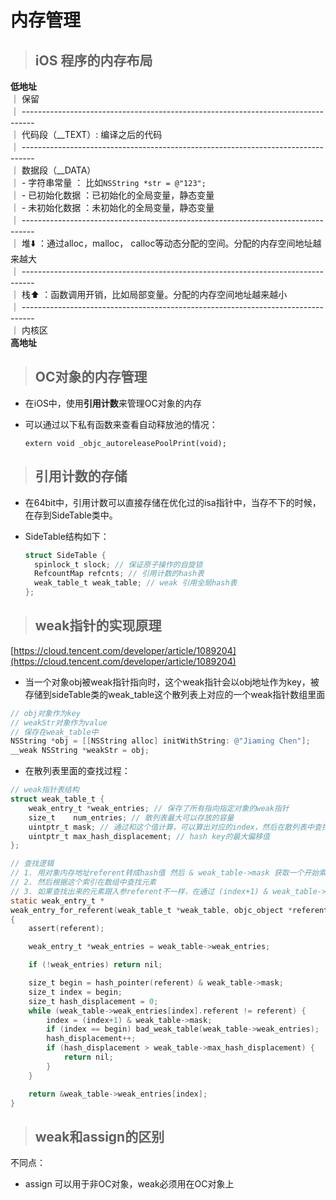 # 内存管理

> ## iOS 程序的内存布局

**低地址**  
｜ 保留  
｜ ---------------------------------------------------------------------------------  
｜ 代码段（\_\_TEXT）: 编译之后的代码  
｜ ---------------------------------------------------------------------------------  
｜ 数据段（\_\_DATA）  
｜ - 字符串常量 ： 比如`NSString *str = @"123";`  
｜ - 已初始化数据 ：已初始化的全局变量，静态变量  
｜ - 未初始化数据 ：未初始化的全局变量，静态变量  
｜ ---------------------------------------------------------------------------------  
｜ 堆⬇️ ：通过alloc，malloc， calloc等动态分配的空间。分配的内存空间地址越来越大  
｜ ---------------------------------------------------------------------------------  
｜ 栈⬆️ ：函数调用开销，比如局部变量。分配的内存空间地址越来越小  
｜ ---------------------------------------------------------------------------------  
｜ 内核区  
**高地址**

> ## OC对象的内存管理

* 在iOS中，使用**引用计数**来管理OC对象的内存
* 可以通过以下私有函数来查看自动释放池的情况：

  `extern void _objc_autoreleasePoolPrint(void);`

> ## 引用计数的存储

* 在64bit中，引用计数可以直接存储在优化过的isa指针中，当存不下的时候，在存到SideTable类中。
* SideTable结构如下：

  ```objectivec
  struct SideTable {
    spinlock_t slock; // 保证原子操作的自旋锁
    RefcountMap refcnts; // 引用计数的hash表
    weak_table_t weak_table; // weak 引用全局hash表
  };
  ```

> ## weak指针的实现原理

[https://cloud.tencent.com/developer/article/1089204](https://cloud.tencent.com/developer/article/1089204)

* 当一个对象obj被weak指针指向时，这个weak指针会以obj地址作为key，被存储到sideTable类的weak\_table这个散列表上对应的一个weak指针数组里面

```objectivec
// obj对象作为key
// weakStr对象作为value
// 保存在weak_table中
NSString *obj = [[NSString alloc] initWithString: @"Jiaming Chen"];
__weak NSString *weakStr = obj;
```

* 在散列表里面的查找过程：

```objectivec
// weak指针表结构
struct weak_table_t {
    weak_entry_t *weak_entries; // 保存了所有指向指定对象的weak指针
    size_t    num_entries; // 散列表最大可以存放的容量
    uintptr_t mask; // 通过和这个值计算，可以算出对应的index，然后在散列表中查找元素
    uintptr_t max_hash_displacement; // hash key的最大偏移值
};

// 查找逻辑
// 1. 用对象内存地址referent转成hash值 然后 & weak_table->mask 获取一个开始索引
// 2. 然后根据这个索引在数组中查找元素
// 3. 如果查找出来的元素跟入参referent不一样，在通过 (index+1) & weak_table->mask 重新计算index，重新查找，直到查到对应的对象
static weak_entry_t *
weak_entry_for_referent(weak_table_t *weak_table, objc_object *referent)
{
    assert(referent);

    weak_entry_t *weak_entries = weak_table->weak_entries;

    if (!weak_entries) return nil;

    size_t begin = hash_pointer(referent) & weak_table->mask;
    size_t index = begin;
    size_t hash_displacement = 0;
    while (weak_table->weak_entries[index].referent != referent) {
        index = (index+1) & weak_table->mask;
        if (index == begin) bad_weak_table(weak_table->weak_entries);
        hash_displacement++;
        if (hash_displacement > weak_table->max_hash_displacement) {
            return nil;
        }
    }  

    return &weak_table->weak_entries[index];
}
```

> ## weak和assign的区别

不同点：

* assign 可以用于非OC对象，weak必须用在OC对象上

